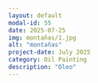 ```yaml
---
layout: default
modal-id: 55
date: 2025-07-25
img: montañas/1.jpg
alt: "montañas"
project-date: July 2025
category: Oil Painting
description: "Oleo"
---
```

